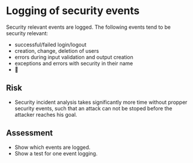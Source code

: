 # Logging of security events

Security relevant events are logged. The following events tend to be security relevant:
- successful/failed login/logout
- creation, change, deletion of users
- errors during input validation and output creation
- exceptions and errors with security in their name
- :unicorn:

## Risk

- Security incident analysis takes significantly more time without propper security events, such that an attack can not be stoped before the attacker reaches his goal.

## Assessment

- Show which events are logged.
- Show a test for one event logging.
